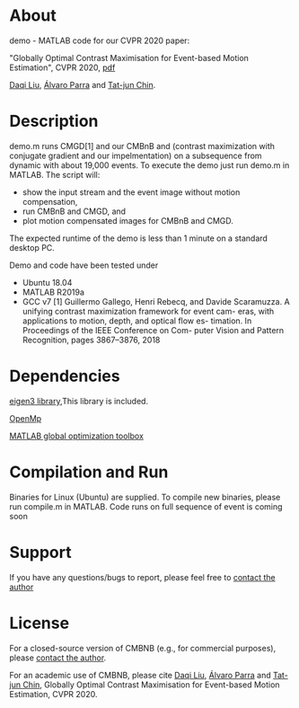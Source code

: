# About
demo - MATLAB code for our CVPR 2020 paper:

"Globally Optimal Contrast Maximisation for Event-based Motion Estimation", CVPR 2020, [pdf](https://arxiv.org/abs/2002.10686)

[Daqi Liu](https://sites.google.com/view/daqiliu/home), [Álvaro Parra](https://cs.adelaide.edu.au/~aparra/) and [Tat-jun Chin](https://cs.adelaide.edu.au/~tjchin/doku.php?id=start).

# Description
demo.m runs CMGD[1] and our CMBnB and (contrast maximization with conjugate gradient and our impelmentation) on a subsequence from dynamic with about 19,000 
events. To execute the demo just run demo.m in MATLAB. The script will:
* show the input stream and the event image without motion compensation,
* run CMBnB and CMGD, and
* plot motion compensated images for CMBnB and CMGD.

The expected runtime of the demo is less than 1 minute on a standard 
desktop PC.

Demo and code have been tested under
* Ubuntu 18.04
* MATLAB R2019a
* GCC v7
[1] Guillermo Gallego, Henri Rebecq, and Davide Scaramuzza. A unifying contrast maximization framework for event cam- eras, with applications to motion, depth, and optical flow es- timation. In Proceedings of the IEEE Conference on Com- puter Vision and Pattern Recognition, pages 3867–3876, 2018
# Dependencies
[eigen3 library](http://eigen.tuxfamily.org/index.php?title=Main_Page),This library is included.

[OpenMp](https://www.openmp.org)

[MATLAB global optimization toolbox](https://au.mathworks.com/products/global-optimization.html)



# Compilation and Run

Binaries for Linux (Ubuntu) are supplied. To compile new binaries, please
run compile.m in MATLAB. 
Code runs on full sequence of event is coming soon

# Support
If you have any questions/bugs to report, please feel free to [contact the author](https://sites.google.com/view/daqiliu/home)

# License
For a closed-source version of CMBNB (e.g., for commercial purposes), please [contact the author](https://sites.google.com/view/daqiliu/home).

For an academic use of CMBNB, please cite [Daqi Liu](https://sites.google.com/view/daqiliu/home), [Álvaro Parra](https://cs.adelaide.edu.au/~aparra/) and [Tat-jun Chin](https://cs.adelaide.edu.au/~tjchin/doku.php?id=start), Globally Optimal Contrast Maximisation for Event-based Motion Estimation, CVPR 2020.
